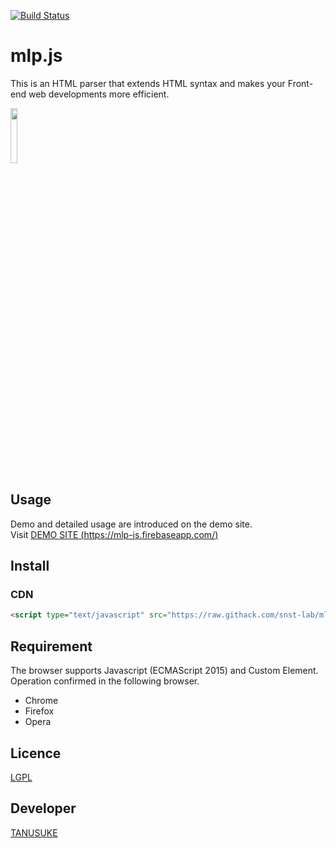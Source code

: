 [![Build Status](https://travis-ci.org/snst-lab/mlp.js.svg?branch=master)](https://travis-ci.org/snst-lab/mlp.js) 

mlp.js
====
This is an HTML parser that extends HTML syntax and makes your Front-end web developments more efficient.  
 
<a href="https://mlp-js.firebaseapp.com/"><img src="https://snst-lab.github.io/mlp.js/public/img/melonpan.gif" width="15%"></a>

## Usage
Demo and detailed usage are introduced on the demo site.  
Visit [DEMO SITE (https://mlp-js.firebaseapp.com/)](https://mlp-js.firebaseapp.com/) 
 

## Install
### CDN
```html
<script type="text/javascript" src="https://raw.githack.com/snst-lab/mlp.js/master/public/dist/mlp.min.js"></script>
```
 

## Requirement
The browser supports Javascript (ECMAScript 2015) and Custom Element. 
Operation confirmed in the following browser.
- Chrome
- Firefox
- Opera
 

## Licence
[LGPL](https://www.gnu.org/licenses/lgpl-3.0.html) 


## Developer
[TANUSUKE](https://pragma-curry.com/)  


